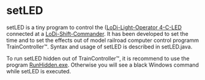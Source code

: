 # setLED

setLED is a tiny program to control the ([LoDi-Light-Operator 4-C-LED](https://www.lokstoredigital.de/hardware/schalten/lodi-operator-4-c-led/) connected at a [LoDi-Shift-Commander](https://www.lokstoredigital.de/hardware/schalten/lodi-shift-commander/). It has been developed to set the time and to set the effects out of model railroad computer control programm TrainController™.  Syntax and usage of setLED is described in setLED.java. 

To run setLED hidden out of TrainController™, it is recommend to use the program [RunHidden.exe](https://www.robvanderwoude.com/csharpexamples.php#RunHidden). Otherwise you will see a black Windows command while setLED is executed.
